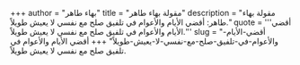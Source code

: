 +++
author = "بهاء طاهر"
title = "مقولة بهاء طاهر"
description = "مقولة بهاء طاهر: أقضي الأيام والأعوام في تلفيق صلح مع نفسي لا يعيش طويلاً."
quote = '''أقضي الأيام والأعوام في تلفيق صلح مع نفسي لا يعيش طويلاً.''' 
slug = "أقضي-الأيام-والأعوام-في-تلفيق-صلح-مع-نفسي-لا-يعيش-طويلاً"
+++
أقضي الأيام والأعوام في تلفيق صلح مع نفسي لا يعيش طويلاً.
